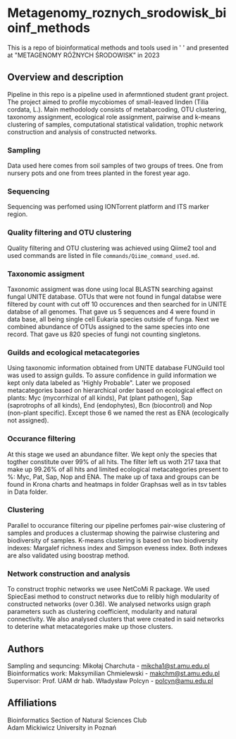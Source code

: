 # Metagenomy_roznych_srodowisk_bioinf_methods
This is a repo of bioinformatical methods and tools used in ' ' and presented at "METAGENOMY RÓŻNYCH  ŚRODOWISK” in 2023

## Overview and description
Pipeline in this repo is a pipeline used in afermntioned student grant project. The project aimed to profile mycobiomes of small-leaved linden (Tilia cordata, L.). Main methodolody consists of metabarcoding, OTU clustering, taxonomy assignment, ecological role assignment, pairwise and k-means clustering of samples, computational statistical validation, trophic network construction and analysis of constructed networks.

### Sampling
Data used here comes from soil samples of two groups of trees. One from nursery pots and one from trees planted in the forest year ago. 

### Sequencing
Sequencing was perfomed using IONTorrent platform and ITS marker region. 

### Quality filtering and OTU clustering
Quality filtering and OTU clustering was achieved using Qiime2 tool and used commands are listed in file `commands/Qiime_command_used.md`. 

### Taxonomic assigment
Taxonomic assigment was done using local BLASTN searching against fungal UNITE database. OTUs that were not found in fungal databse were filtered by count with cut off 10 occurences and then searched for in UNITE databse of all genomes. That gave us 5 sequences and 4 were found in data base, all being single cell Eukaria species outside of funga. Next we combined abundance of OTUs assigned to the same species into one record. That gave us 820 species of fungi not counting singletons.

### Guilds and ecological metacategories
Using taxonomic information obtained from UNITE database FUNGuild tool was used to assign guilds. To assure confidence in guild information we kept only data labeled as 'Highly Probable". Later we proposed metacategories based on hierarchical order based on ecological effect on plants: Myc (mycorrhizal of all kinds), Pat (plant pathogen), Sap (saprotrophs of all kinds), End (endophytes), Bcn (biocontrol) and Nop (non-plant specific). Except those 6 we named the rest as ENA (ecologically not assigned).

### Occurance filtering
At this stage we used an abundance filter. We kept only the species that togther constitute over 99% of all hits. The filter left us woth 217 taxa that make up 99.26% of all hits and limited ecological metacategories present to %: Myc, Pat, Sap, Nop and ENA. The make up of taxa and groups can be found in Krona charts and heatmaps in folder Graphsas well as in tsv tables in Data folder.

### Clustering
Parallel to occurance filtering our pipeline perfomes pair-wise clustering of samples and produces a clustermap showing the pairwise clustering and biodiversity of samples. K-means clustering is based on two biodiversity indexes: Margalef richness index and Simpson eveness index. Both indexes are also validated using boostrap method.

### Network construction and analysis
To construct trophic networks we usee NetCoMi R package. We used SpiecEasi method to construct networks due to relibly high modularity of constructed networks (over 0.36). We analysed networks usign graph parameters such as clustering coefficient, modularity and natural connectivity. We also analysed clusters that were created in said networks to deterine what metacategories make up those clusters.

## Authors
Sampling and sequncing: Mikołaj Charchuta - mikcha1@st.amu.edu.pl\
Bioinformatics work: Maksymilian Chmielewski - makchm@st.amu.edu.pl\
Supervisor: Prof. UAM dr hab. Władysław Polcyn - polcyn@amu.edu.pl

## Affiliations
Bioinformatics Section of Natural Sciences Club\
Adam Mickiwicz University in Poznań

